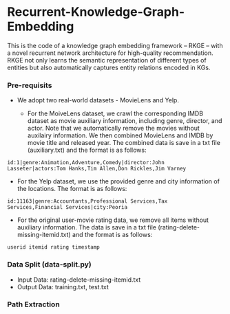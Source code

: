 # Recurrent-Knowledge-Graph-Embedding
This is the code of a knowledge graph embedding framework – RKGE – with a novel recurrent network architecture for high-quality recommendation. RKGE not only learns the semantic representation of different types of entities but also automatically captures entity relations encoded in KGs.

### Pre-requisits

- We adopt two real-world datasets - MovieLens and Yelp. 

  - For the MoiveLens dataset, we crawl the corresponding IMDB dataset as movie auxiliary information, including genre, director, and actor. Note that we automatically remove the movies without auxilairy information. We then combined MovieLens and IMDB by movie title and released year. The combined data is save in a txt file (auxiliary.txt) and the format is as follows:

```
id:1|genre:Animation,Adventure,Comedy|director:John Lasseter|actors:Tom Hanks,Tim Allen,Don Rickles,Jim Varney
```

  - For the Yelp dataset, we use the provided genre and city information of the locations. The format is as follows:

```
id:11163|genre:Accountants,Professional Services,Tax Services,Financial Services|city:Peoria
```

- For the original user-movie rating data, we remove all items without auxiliary information. The data is save in a txt file (rating-delete-missing-itemid.txt) and the format is as follows:

```
userid itemid rating timestamp
```


### Data Split (data-split.py)

- Input Data: rating-delete-missing-itemid.txt
- Output Data: training.txt, test.txt

### Path Extraction
